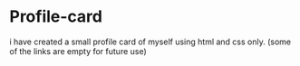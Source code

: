 # Profile-card
i have created a small profile card of myself using html and css only. (some of the links are empty for future use)
